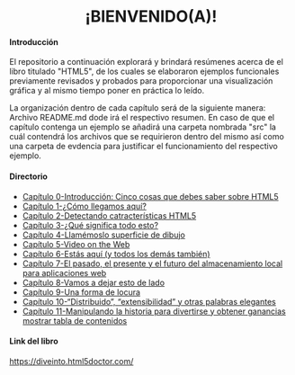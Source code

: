 <center><h1>¡BIENVENIDO(A)!</h1></center>

#### Introducción

El repositorio a continuación explorará y brindará resúmenes acerca de el libro titulado "HTML5", de los cuales se elaboraron ejemplos funcionales previamente revisados y probados para proporcionar una visualización gráfica y al mismo tiempo poner en práctica lo leído.

La organización dentro de cada capítulo será de la siguiente manera: Archivo README.md dode irá el respectivo resumen. En caso de que el capítulo contenga un ejemplo se añadirá una carpeta nombrada "src" la cuál contendrá los archivos que se requirieron dentro del mismo así como una carpeta de evdencia para justificar el funcionamiento del respectivo ejemplo.

#### Directorio

- [Capítulo 0-Introducción: Cinco cosas que debes saber sobre HTML5](https://github.com/cotnesita/HTML5/tree/main/cap-00#cap%C3%ADtulo-0-cinco-cosas-que-debes-saber-sobre-html5)
- [Capítulo 1-¿Cómo llegamos aquí?](https://github.com/cotnesita/HTML5/tree/main/cap-01#cap%C3%ADtulo-1-c%C3%B3mo-llegamos-aqu%C3%AD)
- [Capítulo 2-Detectando catracterísticas HTML5](https://github.com/cotnesita/HTML5/tree/main/cap-02#cap%C3%ADtulo-2-detectando-catracter%C3%ADsticas-html5)
- [Capítulo 3-¿Qué significa todo esto?](https://github.com/cotnesita/HTML5/tree/main/cap-03#cap%C3%ADtulo-3-qu%C3%A9-significa-todo-esto)
- [Capítulo 4-Llamémoslo superficie de dibujo](https://github.com/cotnesita/HTML5/tree/main/cap-04#cap%C3%ADtulo-4-llam%C3%A9moslo-superficie-de-dibujo)
- [Capítulo 5-Video on the Web](https://github.com/cotnesita/HTML5/tree/main/cap-05#cap%C3%ADtulo-5-video-on-the-web)
- [Capítulo 6-Estás aquí (y todos los demás también)](https://github.com/cotnesita/HTML5/tree/main/cap-06#cap%C3%ADtulo-6-est%C3%A1s-aqu%C3%AD-y-todos-los-dem%C3%A1s-tambi%C3%A9n)
- [Capítulo 7-El pasado, el presente y el futuro del almacenamiento local para aplicaciones web](https://github.com/cotnesita/HTML5/tree/main/cap-07#cap%C3%ADtulo-7-el-pasado-el-presente-y-el-futuro-del-almacenamiento-local-para-aplicaciones-web)
- [Capítulo 8-Vamos a dejar esto de lado](https://github.com/cotnesita/HTML5/tree/main/cap-08#cap%C3%ADtulo-8-vamos-a-dejar-esto-de-lado)
- [Capítulo 9-Una forma de locura](https://github.com/cotnesita/HTML5/tree/main/cap-09#cap%C3%ADtulo-9-una-forma-de-locura)
- [Capítulo 10-“Distribuido”, “extensibilidad” y otras palabras elegantes](https://github.com/cotnesita/HTML5/tree/main/cap-10#cap%C3%ADtulo-10-distribuido-extensibilidad-y-otras-palabras-elegantes)
- [Capítulo 11-Manipulando la historia para divertirse y obtener ganancias mostrar tabla de contenidos](https://github.com/cotnesita/HTML5/tree/main/cap-11#cap%C3%ADtulo-11-manipulando-la-historia-para-divertirse-y-obtener-ganancias-mostrar-tabla-de-contenidos)

#### Link del libro
https://diveinto.html5doctor.com/
